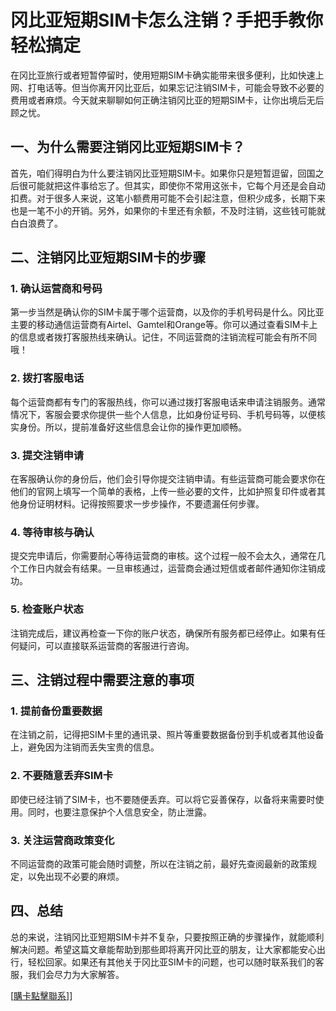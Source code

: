 # 冈比亚短期SIM卡怎么注销？手把手教你轻松搞定

在冈比亚旅行或者短暂停留时，使用短期SIM卡确实能带来很多便利，比如快速上网、打电话等。但当你离开冈比亚后，如果忘记注销SIM卡，可能会导致不必要的费用或者麻烦。今天就来聊聊如何正确注销冈比亚的短期SIM卡，让你出境后无后顾之忧。

## 一、为什么需要注销冈比亚短期SIM卡？

首先，咱们得明白为什么要注销冈比亚短期SIM卡。如果你只是短暂逗留，回国之后很可能就把这件事给忘了。但其实，即使你不常用这张卡，它每个月还是会自动扣费。对于很多人来说，这笔小额费用可能不会引起注意，但积少成多，长期下来也是一笔不小的开销。另外，如果你的卡里还有余额，不及时注销，这些钱可能就白白浪费了。

## 二、注销冈比亚短期SIM卡的步骤

### 1. 确认运营商和号码

第一步当然是确认你的SIM卡属于哪个运营商，以及你的手机号码是什么。冈比亚主要的移动通信运营商有Airtel、Gamtel和Orange等。你可以通过查看SIM卡上的信息或者拨打客服热线来确认。记住，不同运营商的注销流程可能会有所不同哦！

### 2. 拨打客服电话

每个运营商都有专门的客服热线，你可以通过拨打客服电话来申请注销服务。通常情况下，客服会要求你提供一些个人信息，比如身份证号码、手机号码等，以便核实身份。所以，提前准备好这些信息会让你的操作更加顺畅。

### 3. 提交注销申请

在客服确认你的身份后，他们会引导你提交注销申请。有些运营商可能会要求你在他们的官网上填写一个简单的表格，上传一些必要的文件，比如护照复印件或者其他身份证明材料。记得按照要求一步步操作，不要遗漏任何步骤。

### 4. 等待审核与确认

提交完申请后，你需要耐心等待运营商的审核。这个过程一般不会太久，通常在几个工作日内就会有结果。一旦审核通过，运营商会通过短信或者邮件通知你注销成功。

### 5. 检查账户状态

注销完成后，建议再检查一下你的账户状态，确保所有服务都已经停止。如果有任何疑问，可以直接联系运营商的客服进行咨询。

## 三、注销过程中需要注意的事项

### 1. 提前备份重要数据

在注销之前，记得把SIM卡里的通讯录、照片等重要数据备份到手机或者其他设备上，避免因为注销而丢失宝贵的信息。

### 2. 不要随意丢弃SIM卡

即使已经注销了SIM卡，也不要随便丢弃。可以将它妥善保存，以备将来需要时使用。同时，也要注意保护个人信息安全，防止泄露。

### 3. 关注运营商政策变化

不同运营商的政策可能会随时调整，所以在注销之前，最好先查阅最新的政策规定，以免出现不必要的麻烦。

## 四、总结

总的来说，注销冈比亚短期SIM卡并不复杂，只要按照正确的步骤操作，就能顺利解决问题。希望这篇文章能帮助到那些即将离开冈比亚的朋友，让大家都能安心出行，轻松回家。如果还有其他关于冈比亚SIM卡的问题，也可以随时联系我们的客服，我们会尽力为大家解答。

[[購卡點擊聯系](https://t.me/s/esim1088)]]